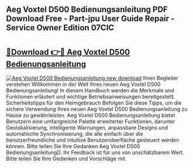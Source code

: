 ## Aeg Voxtel D500 Bedienungsanleitung PDF Download Free - Part-jpu User Guide Repair - Service Owner Edition 07CIC

# <h2><a href="http://df21sn.blite.top/?on=Aeg+Voxtel+D500+Bedienungsanleitung">🔗Download 👉🔴 Aeg Voxtel D500 Bedienungsanleitung</a></h2>

[![Aeg Voxtel D500 Bedienungsanleitung new download](https://i.imgur.com/lujVjoI.png)](http://df21sn.blite.top/?on=Aeg+Voxtel+D500+Bedienungsanleitung)
Ihren Begleiter verstehen Willkommen in der Welt Ihres neuen Aeg Voxtel D500 Bedienungsanleitung! In diesem Handbuch werden die Merkmale und Funktionen erläutert und wichtige Betriebsanweisungen bereitgestellt. Sicherheitstipps für den Heimgebrauch Befolgen Sie diese Tipps, um die sichere Verwendung Ihres neuen Aeg Voxtel D500 Bedienungsanleitung zu Hause zu gewährleisten. Aeg Voxtel D500 Bedienungsanleitung bietet Benutzern eine umfangreiche Palette erweiterter Funktionen, darunter Geolokalisierung, intelligente Warnungen, anpassbare Designs und automatische Synchronisierung, die alle einfach über die benutzerfreundliche und intuitive Benutzeroberfläche gesteuert werden können. Bitte teilen Sie Ihre Gedanken Aeg Voxtel D500 BedienungsanleitungD. Ihr Feedback ist für uns von unschätzbarem Wert. Bitte teilen Sie Ihre Gedanken und Vorschläge mit.
